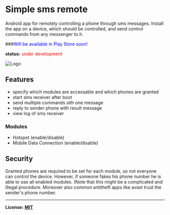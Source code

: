 # Simple sms remote 
Android app for remotely controlling a phone through sms messages.
Install the app on a device, which should be controlled, and send control commands from any messenger to it.

###<span style="color:blue">Will be available in Play Store soon!</span>

**status:** <span style="color:red">under development</span>

![Logo](https://raw.githubusercontent.com/tranquvis/SimpleSmsRemote/master/.github/logo.png)

## Features
* specify which modules are accessable and which phones are granted
* start sms receiver after boot
* send multiple commands sith one message
* reply to sender phone with result message 
* view log of sms receiver

### Modules
* Hotspot (enable/disable)
* Mobile Data Connection (enable/disable)

## Security
Granted phones are required to be set for each module, so not everyone can control the device.
However, if someone fakes his phone number he is able to use all enabled modules. (Note that this might be a complicated and illegal procedure. Moreover also common antitheft apps like avast trust the sender's phone number.

***
**License: [MIT](LICENSE)**

